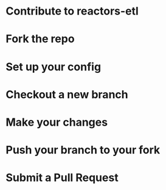 Contribute to reactors-etl
==========================

# Fork the repo
# Set up your config
# Checkout a new branch
# Make your changes
# Push your branch to your fork
# Submit a Pull Request
